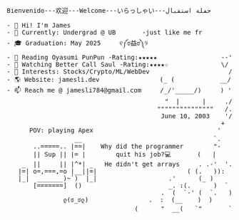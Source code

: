 <!--
**skxvtchy/skxvtchy** is a ✨ _special_ ✨ repository because its `README.md` (this file) appears on your GitHub profile.
Here are some ideas to get you started:
-->
<pre>
Bienvenido---欢迎---Welcome---いらっしゃい---حفلة استقبال
                                                                            *if it looks messed up                                                                   
- 👋 Hi! I'm James                                                ,:    its cuz ur on an apple device        __|_
- 🤖 Currently: Undergrad @ UB       -just like me fr           ,' |         whitespace is weird        -----oo(_)oo----
- 🎓 Graduation: May 2025     ୧༼ಠ益ಠ༽୨                         /   :             __,-~~/~ "" `---.      
- 📰 Reading Oyasumi PunPun -Rating:★★★★★                 --'   /             _/_,---(      ,    ) 
- 🎥 Watching Better Call Saul -Rating:★★★★☆              \/ />/          __ /        <    /   )  \___
- 🚀 Interests: Stocks/Crypto/ML/WebDev                     /   /_\---===;;;'====------------------===;;;===------ -
- 🌎 Website: jamesli.dev                (_ (            __/   /               \/  ~"~"~"~"~"~\~"~)~"/
- 📫 Reach me @ jamesli784@gmail.com     /_/'_____/)     ) '-./                (_ (   \  (     >    \)
                                          "  |      |     ./  :\                 \_( _ <         >_>'        ( ͡° ͜ʖ ͡°)ﾉ⌐■-■ 
                                        """""""""""""""   /.' '                     ~ `-i' ::>|--"           -Rizzard of Oz
                                         June 10, 2003    '/'    pls hire me            I;|.|.|
                                                         +     I have no cache         <|i::|i|`.       Pointer?
      POV: playing Apex                                 '       -not a joke           (`^'"`-' ")   I barely know her
                  __                                   `.            ಠ_ಠ                               (☞ﾟヮﾟ)☞
       ..=====.. |==|    Why did the programmer        "-                     
       || Sup || |= |        quit his job?💻       (   |                .==\""/==.           ---🛠️Work Experience---
    _  ||     || |^*| _   He didn't get arrays     . .-'  '.            ((+) .  .:)                               
   |=| o=,===,=o |__||=|                        ( (.   )):              |'.-(o)-.'|                   -n/a
   |_|  _______)~`)  |_|                   .'      (_ )                 \/  \_/  \/        
       [=======]  ()                       _. :(.      )  `         I dont own a console
                                         .  (  `-' (  `.   )       
               ლ(ಠ_ಠლ)                .  :  (__    )  )                                             Thanks For Visiting!!!
                                  (      "  __(   `"       ` ))                                            ⊂(◉‿◉)つ
</pre>
